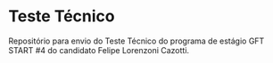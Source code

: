 # Teste Técnico
Repositório para envio do Teste Técnico do programa de estágio GFT START #4 do candidato Felipe Lorenzoni Cazotti.
